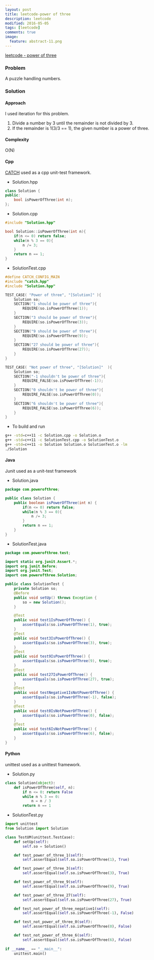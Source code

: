 ```yaml
---
layout: post
title: leetcode-power of three
description: leetcode
modified: 2016-05-05
tags: [leetcode]
comments: true
image:
  feature: abstract-11.png
---
```

[leetcode - power of three](https://leetcode.com/problems/power-of-three/)

### Problem

A puzzle handling numbers.

### Solution 

#### Approach

I used iteration for this problem.

1. Divide a number by 3 until the remainder is not divided by 3.
2. If the remainder is 1(3/3 == 1), the given number is a power of three.

#### Complexity

O(N)

#### Cpp

[CATCH](https://github.com/philsquared/Catch/blob/master/docs/tutorial.md) used as a cpp unit-test framework.

- Solution.hpp

```cpp
class Solution {
public:
    bool isPowerOfThree(int n);
};
```

- Solution.cpp

```cpp
#include "Solution.hpp"

bool Solution::isPowerOfThree(int n){
	if(n <= 0) return false;
	while(n % 3 == 0){
		n /= 3;
	}
	return n == 1;
}
```

- SolutionTest.cpp

```cpp
#define CATCH_CONFIG_MAIN
#include "catch.hpp"
#include "Solution.hpp"

TEST_CASE( "Power of three", "[Solution]" ){
	Solution so;
	SECTION("1 should be power of three"){
		REQUIRE(so.isPowerOfThree(1));
	}
	SECTION("3 should be power of three"){
		REQUIRE(so.isPowerOfThree(3));
	}
	SECTION("9 should be power of three"){
		REQUIRE(so.isPowerOfThree(9));
	}
	SECTION("27 should be power of three"){
		REQUIRE(so.isPowerOfThree(27));
	}
}

TEST_CASE( "Not power of three", "[Solution]"  ){
	Solution so;
	SECTION("-1 shouldn't be power of three"){
		REQUIRE_FALSE(so.isPowerOfThree(-1));
	}
	SECTION("0 shouldn't be power of three"){
		REQUIRE_FALSE(so.isPowerOfThree(0));
	}
	SECTION("6 shouldn't be power of three"){
		REQUIRE_FALSE(so.isPowerOfThree(6));
	}
}
```

- To build and run

```bash
g++ -std=c++11 -c Solution.cpp -o Solution.o
g++ -std=c++11 -c SolutionTest.cpp -o SolutionTest.o
g++ -std=c++11 -o Solution Solution.o SolutionTest.o -lm
./Solution
```

#### Java

Junit used as a unit-test framework

- Solution.java

```java
package com.powerofthree;

public class Solution {
    public boolean isPowerOfThree(int n) {
    	if(n <= 0) return false;
    	while(n % 3 == 0){
    		n /= 3;
    	}
    	return n == 1;
    }
}
```

- SolutionTest.java

```java
package com.powerofthree.test;

import static org.junit.Assert.*;
import org.junit.Before;
import org.junit.Test;
import com.powerofthree.Solution;

public class SolutionTest {
	private Solution so;
	@Before
	public void setUp() throws Exception {
		so = new Solution();
	}

	@Test
	public void test1IsPowerOfThree() {
		assertEquals(so.isPowerOfThree(1), true);
	}
	@Test
	public void test3IsPowerOfThree() {
		assertEquals(so.isPowerOfThree(3), true);
	}
	@Test
	public void test9IsPowerOfThree() {
		assertEquals(so.isPowerOfThree(9), true);
	}
	@Test
	public void test27IsPowerOfThree() {
		assertEquals(so.isPowerOfThree(27), true);
	}
	@Test
	public void testNegative1IsNotPowerOfThree() {
		assertEquals(so.isPowerOfThree(-1), false);
	}
	@Test
	public void test0IsNotPowerOfThree() {
		assertEquals(so.isPowerOfThree(0), false);
	}
	@Test
	public void test6IsNotPowerOfThree() {
		assertEquals(so.isPowerOfThree(6), false);
	}
}
```

#### Python

unittest used as a unittest framework.

- Solution.py

```python
class Solution(object):
    def isPowerOfThree(self, n):
    	if n <= 0: return False
    	while n % 3 == 0: 
    		n = n / 3
    	return n == 1
```

- SolutionTest.py

```python
import unittest
from Solution import Solution

class TestUM(unittest.TestCase): 
    def setUp(self):
        self.so = Solution()

    def test_power_of_three_1(self):
        self.assertEqual(self.so.isPowerOfThree(1), True)

    def test_power_of_three_3(self):
        self.assertEqual(self.so.isPowerOfThree(3), True)

    def test_power_of_three_9(self):
        self.assertEqual(self.so.isPowerOfThree(9), True)

    def test_power_of_three_27(self):
        self.assertEqual(self.so.isPowerOfThree(27), True)

    def test_not_power_of_three_negative1(self):
        self.assertEqual(self.so.isPowerOfThree(-1), False)

    def test_not_power_of_three_0(self):
        self.assertEqual(self.so.isPowerOfThree(0), False)

    def test_not_power_of_three_6(self):
        self.assertEqual(self.so.isPowerOfThree(6), False)
        
if __name__ == "__main__":
    unittest.main()
```
